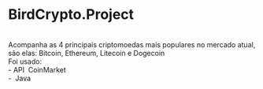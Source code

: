# BirdCrypto.Project

<br>Acompanha as 4 principais criptomoedas mais populares no mercado atual, são elas: Bitcoin, Ethereum, Litecoin e Dogecoin<br>
Foi usado:
 <br>- API  CoinMarket<br>
-  Java
